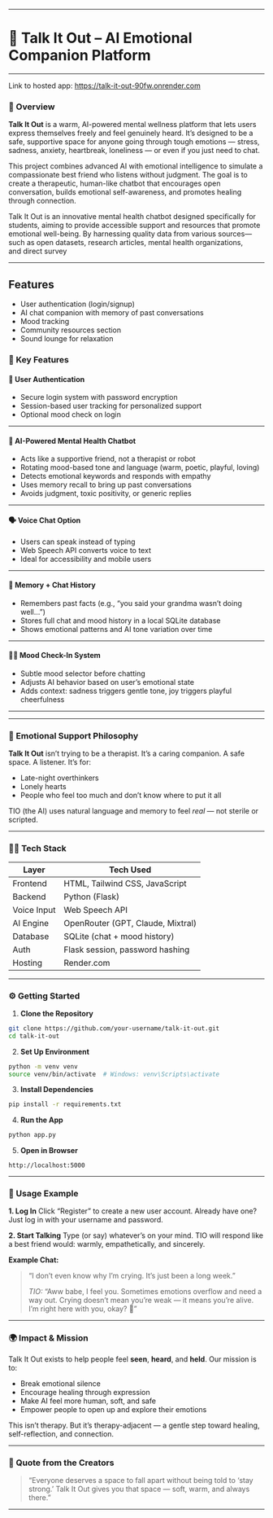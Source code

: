 

---

# 💬 **Talk It Out – AI Emotional Companion Platform**

---
Link to hosted app: https://talk-it-out-90fw.onrender.com

### 🧠 Overview

**Talk It Out** is a warm, AI-powered mental wellness platform that lets users express themselves freely and feel genuinely heard. It’s designed to be a safe, supportive space for anyone going through tough emotions — stress, sadness, anxiety, heartbreak, loneliness — or even if you just need to chat.

This project combines advanced AI with emotional intelligence to simulate a compassionate best friend who listens without judgment. The goal is to create a therapeutic, human-like chatbot that encourages open conversation, builds emotional self-awareness, and promotes healing through connection.

Talk It Out is an innovative mental health chatbot designed specifically for students, aiming to provide accessible support and resources that promote emotional well-being. By harnessing quality data from various sources—such as open datasets, research articles, mental health organizations, and direct survey

---
## Features

- User authentication (login/signup)
- AI chat companion with memory of past conversations
- Mood tracking
- Community resources section
- Sound lounge for relaxation

### 🚀 Key Features

#### 🔐 **User Authentication**

* Secure login system with password encryption
* Session-based user tracking for personalized support
* Optional mood check on login

---

#### 💬 **AI-Powered Mental Health Chatbot**

* Acts like a supportive friend, not a therapist or robot
* Rotating mood-based tone and language (warm, poetic, playful, loving)
* Detects emotional keywords and responds with empathy
* Uses memory recall to bring up past conversations
* Avoids judgment, toxic positivity, or generic replies

---

#### 🗣️ **Voice Chat Option**

* Users can speak instead of typing
* Web Speech API converts voice to text
* Ideal for accessibility and mobile users

---

#### 📖 **Memory + Chat History**

* Remembers past facts (e.g., “you said your grandma wasn’t doing well…”)
* Stores full chat and mood history in a local SQLite database
* Shows emotional patterns and AI tone variation over time

---

#### 🧘‍♀️ **Mood Check-In System**

* Subtle mood selector before chatting
* Adjusts AI behavior based on user’s emotional state
* Adds context: sadness triggers gentle tone, joy triggers playful cheerfulness

---

---

### 🌈 Emotional Support Philosophy

**Talk It Out** isn’t trying to be a therapist. It’s a caring companion. A safe space. A listener.
It’s for:

* Late-night overthinkers
* Lonely hearts
* People who feel too much and don’t know where to put it all

TIO (the AI) uses natural language and memory to feel *real* — not sterile or scripted.

---

### 🧑‍💻 Tech Stack

| Layer       | Tech Used                         |
| ----------- | --------------------------------- |
| Frontend    | HTML, Tailwind CSS, JavaScript    |
| Backend     | Python (Flask)                    |
| Voice Input | Web Speech API                    |
| AI Engine   | OpenRouter (GPT, Claude, Mixtral) |
| Database    | SQLite (chat + mood history)      |
| Auth        | Flask session, password hashing   |
| Hosting     | Render.com                        |

---

### ⚙️ Getting Started

1. **Clone the Repository**

```bash
git clone https://github.com/your-username/talk-it-out.git
cd talk-it-out
```

2. **Set Up Environment**

```bash
python -m venv venv
source venv/bin/activate  # Windows: venv\Scripts\activate
```

3. **Install Dependencies**

```bash
pip install -r requirements.txt
```

4. **Run the App**

```bash
python app.py
```

5. **Open in Browser**

```url
http://localhost:5000
```

---

### 🧪 Usage Example

**1. Log In**
Click “Register” to create a new user account.
Already have one? Just log in with your username and password.

**2. Start Talking**
Type (or say) whatever’s on your mind. TIO will respond like a best friend would: warmly, empathetically, and sincerely.

**Example Chat:**

> “I don’t even know why I’m crying. It’s just been a long week.”
>
> *TIO:* “Aww babe, I feel you. Sometimes emotions overflow and need a way out. Crying doesn’t mean you’re weak — it means you’re alive. I’m right here with you, okay? 💛”

---

### 🌍 Impact & Mission

Talk It Out exists to help people feel **seen**, **heard**, and **held**.
Our mission is to:

* Break emotional silence
* Encourage healing through expression
* Make AI feel more human, soft, and safe
* Empower people to open up and explore their emotions

This isn’t therapy. But it’s therapy-adjacent — a gentle step toward healing, self-reflection, and connection.

---

### 💬 Quote from the Creators

> “Everyone deserves a space to fall apart without being told to ‘stay strong.’
> Talk It Out gives you that space — soft, warm, and always there.”

---

